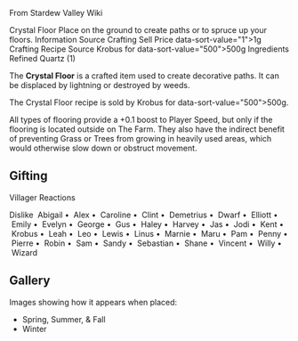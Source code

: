 From Stardew Valley Wiki

Crystal Floor Place on the ground to create paths or to spruce up your floors. Information Source Crafting Sell Price data-sort-value="1"&gt;1g Crafting Recipe Source Krobus for data-sort-value="500"&gt;500g Ingredients Refined Quartz (1)

The **Crystal Floor** is a crafted item used to create decorative paths. It can be displaced by lightning or destroyed by weeds.

The Crystal Floor recipe is sold by Krobus for data-sort-value="500"&gt;500g.

All types of flooring provide a +0.1 boost to Player Speed, but only if the flooring is located outside on The Farm. They also have the indirect benefit of preventing Grass or Trees from growing in heavily used areas, which would otherwise slow down or obstruct movement.

## Gifting

Villager Reactions

Dislike  Abigail •  Alex •  Caroline •  Clint •  Demetrius •  Dwarf •  Elliott •  Emily •  Evelyn •  George •  Gus •  Haley •  Harvey •  Jas •  Jodi •  Kent •  Krobus •  Leah •  Leo •  Lewis •  Linus •  Marnie •  Maru •  Pam •  Penny •  Pierre •  Robin •  Sam •  Sandy •  Sebastian •  Shane •  Vincent •  Willy •  Wizard

## Gallery

Images showing how it appears when placed:

- Spring, Summer, &amp; Fall
- Winter